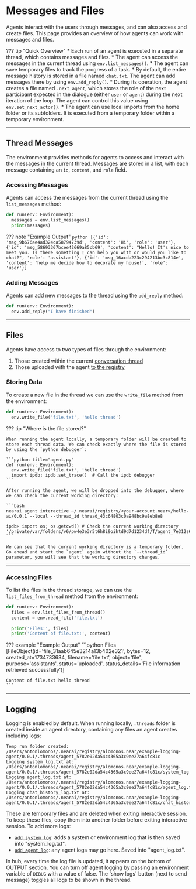 # Messages and Files

Agents interact with the users through messages, and can also access and create files. This page provides an overview of how agents can work with messages and files.

??? tip "Quick Overview"
    * Each run of an agent is executed in a separate thread, which contains messages and files.
    * The agent can access the messages in the current thread using `env.list_messages()`.
    * The agent can save temporary files to track the progress of a task.
    * By default, the entire message history is stored in a file named `chat.txt`. The agent can add messages there by using `env.add_reply()`.
    * During its operation, the agent creates a file named `.next_agent`, which stores the role of the next participant expected in the dialogue (either `user` or `agent`) during the next iteration of the loop. The agent can control this value using `env.set_next_actor()`.
    * The agent can use local imports from the home folder or its subfolders. It is executed from a temporary folder within a temporary environment.

---

## Thread Messages

The environment provides methods for agents to access and interact with the messages in the current thread. Messages are stored in a list, with each message containing an `id`, `content`, and `role` field.

### Accessing Messages

Agents can access the messages from the current thread using the `list_messages` method:

```python title="agent.py"
def run(env: Environment):
  messages = env.list_messages()
  print(messages)
```

??? note "Example Output"
    ```python
    [{'id': 'msg_9b676ae4ad324ca58794739d', 'content': 'Hi', 'role': 'user'},
      {'id': 'msg_58693367bcee42669a85cb69', 'content': "Hello! It's nice to meet you. Is there something I can help you with or would you like to chat?", 'role': 'assistant'},
      {'id': 'msg_16acda223c294213bc3c814e', 'content': 'help me decide how to decorate my house!', 'role': 'user'}]
    ```

### Adding Messages

Agents can add new messages to the thread using the `add_reply` method:

```python title="agent.py"
def run(env: Environment):
  env.add_reply("I have finished")
```

----

## Files 

Agents have access to two types of files through the environment:

  1. Those created within the current [conversation thread](../threads.md)
  2. Those uploaded with the agent [to the registry](../registry.md#uploading-an-agent)

### Storing Data

To create a new file in the thread we can use the `write_file` method from the environment:

```python title="agent.py"
def run(env: Environment):
  env.write_file('file.txt', 'hello thread')
```

??? tip "Where is the file stored?"

    When running the agent locally, a temporary folder will be created to store each thread data. We can check exactly where the file is stored by using the `python debugger`:

    ```python title="agent.py"
    def run(env: Environment):
      env.write_file('file.txt', 'hello thread')
      import ipdb; ipdb.set_trace()  # Call the ipdb debugger
    ```

    After running the agent, we will be dropped into the debugger, where we can check the current working directory:

    ```bash
    nearai agent interactive ~/.nearai/registry/<your-account.near>/hello-ai/0.0.1 --local --thread_id thread_43c64803c0a948bc9a8eb8e8

    ipdb> import os; os.getcwd() # Check the current working directory
    '/private/var/folders/v6/pw4e3e3r5t6h8i9oihtd9d7d1234df/T/agent_7e312s678b987sa4vc4s2zxs2s1w1345'
    ```

    We can see that the current working directory is a temporary folder. Go ahead and start the `agent` again without the `--thread_id` parameter, you will see that the working directory changes.

<hr class="subsection">

### Accessing Files

To list the files in the thread storage, we can use the `list_files_from_thread` method from the environment:

```python title="agent.py"
def run(env: Environment):
  files = env.list_files_from_thread()
  content = env.read_file('file.txt')

  print('Files:', files)
  print('Content of file.txt:', content)
```

??? example "Example Output"
    ```python
    Files [FileObject(id='file_31aab645e3214a13b402e321', bytes=12, created_at=1734733634, filename='file.txt', object='file', purpose='assistants', status='uploaded', status_details='File information retrieved successfully')]

    Content of file.txt hello thread
    ```

---

## Logging

Logging is enabled by default. When running locally, `.threads` folder is created inside an agent directory, 
containing any files an agent creates including logs:
```
Temp run folder created: /Users/antonlomonos/.nearai/registry/alomonos.near/example-logging-agent/0.0.1/.threads/agent_5782e02da54c4365a3c9ee27a64fc81c
Logging system_log.txt at: /Users/antonlomonos/.nearai/registry/alomonos.near/example-logging-agent/0.0.1/.threads/agent_5782e02da54c4365a3c9ee27a64fc81c/system_log.txt
Logging agent_log.txt at: /Users/antonlomonos/.nearai/registry/alomonos.near/example-logging-agent/0.0.1/.threads/agent_5782e02da54c4365a3c9ee27a64fc81c/agent_log.txt
Logging chat_history_log.txt at: /Users/antonlomonos/.nearai/registry/alomonos.near/example-logging-agent/0.0.1/.threads/agent_5782e02da54c4365a3c9ee27a64fc81c/chat_history_log.txt
```
These are temporary files and are deleted when exiting interactive session. To keep these files, copy them into 
another folder before exiting interactive session.
To add more logs:

* [`add_system_log`](../../api.md#nearai.agents.environment.Environment.add_system_log): adds a system or environment log that is then saved into "system_log.txt".
* [`add_agent_log`](../../api.md#nearai.agents.environment.Environment.add_system_log): any agent logs may go here. Saved into "agent_log.txt".

In hub, every time the log file is updated, it appears on the bottom of OUTPUT section.
You can turn off agent logging by passing an environment variable of `DEBUG` with a value of false. 
The 'show logs' button (next to send message) toggles all logs to be shown in the thread.
